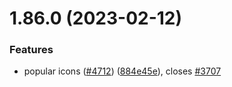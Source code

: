 # 1.86.0 (2023-02-12)


### Features

* popular icons ([#4712](https://github.com/EddieHubCommunity/LinkFree/issues/4712)) ([884e45e](https://github.com/EddieHubCommunity/LinkFree/commit/884e45e2db7dea5e58e92951bd87bba80795b0b4)), closes [#3707](https://github.com/EddieHubCommunity/LinkFree/issues/3707)



